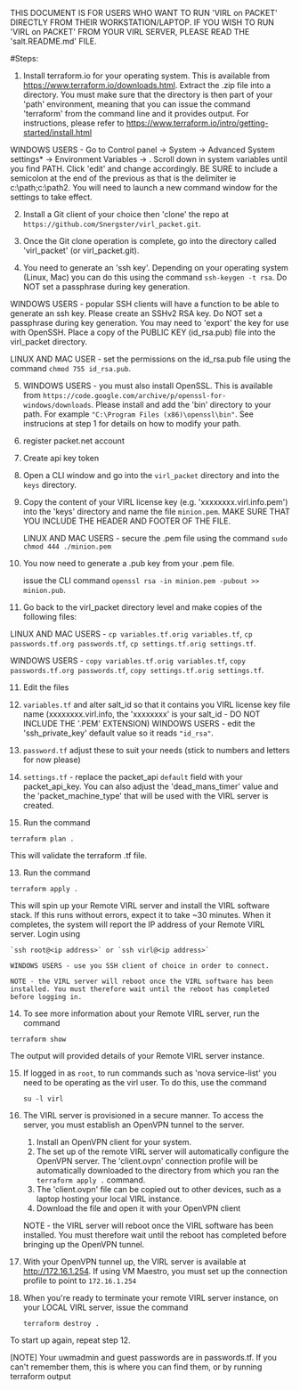 THIS DOCUMENT IS FOR USERS WHO WANT TO RUN 'VIRL on PACKET' DIRECTLY FROM THEIR WORKSTATION/LAPTOP. IF YOU WISH TO RUN 'VIRL on PACKET' FROM YOUR VIRL SERVER, PLEASE READ THE 'salt.README.md' FILE.

#Steps:

1. Install terraform.io for your operating system. This is available from https://www.terraform.io/downloads.html.  Extract the .zip file into a directory. You must make sure that the directory is then part of your 'path' environment, meaning that you can issue the command 'terraform' from the command line and it provides output. For instructions, please refer to https://www.terraform.io/intro/getting-started/install.html
 
WINDOWS USERS -  Go to Control panel -> System -> Advanced System settings* -> Environment Variables -> . Scroll down in system variables until you find PATH. Click 'edit' and change accordingly. BE SURE to include a semicolon at the end of the previous as that is the delimiter ie c:\path;c:\path2. You will need to launch a new command window for the settings to take effect.

2. Install a Git client of your choice then 'clone' the repo at `https://github.com/Snergster/virl_packet.git`.

3. Once the Git clone operation is complete, go into the directory called 'virl_packet' (or virl_packet.git).

4. You need to generate an 'ssh key'. Depending on your operating system (Linux, Mac) you can do this using the command `ssh-keygen -t rsa`. Do NOT set a passphrase during key generation. 

WINDOWS USERS - popular SSH clients will have a function to be able to generate an ssh key. Please create an SSHv2 RSA key. Do NOT set a passphrase during key generation. You may need to 'export' the key for use with OpenSSH. Place a copy of the PUBLIC KEY (id_rsa.pub) file into the virl_packet directory. 

LINUX AND MAC USER - set the permissions on the id_rsa.pub file using the command `chmod 755 id_rsa.pub`.

5. WINDOWS USERS - you must also install OpenSSL. This is available from `https://code.google.com/archive/p/openssl-for-windows/downloads`. Please install and add the 'bin' directory to your path. For example `"C:\Program Files (x86)\openssl\bin"`. See instrucions at step 1 for details on how to modify your path.

6. register packet.net account
  1. Create api key token

7. Open a CLI window and go into the `virl_packet` directory and into the `keys` directory.

8. Copy the content of your VIRL license key (e.g. 'xxxxxxxx.virl.info.pem') into the 'keys' directory and name the file `minion.pem`. MAKE SURE THAT YOU INCLUDE THE HEADER AND FOOTER OF THE FILE. 

    LINUX AND MAC USERS - secure the .pem file using the command `sudo chmod 444 ./minion.pem`

9. You now need to generate a .pub key from your .pem file.

   issue the CLI command `openssl rsa -in minion.pem -pubout >> minion.pub`.

10. Go back to the virl_packet directory level and make copies of the following files:

   LINUX AND MAC USERS - `cp variables.tf.orig variables.tf`, `cp passwords.tf.org passwords.tf`, `cp settings.tf.orig settings.tf`.
 
   WINDOWS USERS - `copy variables.tf.orig variables.tf`, `copy passwords.tf.org passwords.tf`, `copy settings.tf.orig settings.tf`.


11. Edit the files 
  1. `variables.tf` and alter salt_id so that it contains you VIRL license key file name (xxxxxxxx.virl.info, the 'xxxxxxxx' is your salt_id - DO NOT INCLUDE THE '.PEM' EXTENSION)
     WINDOWS USERS - edit the 'ssh_private_key' default value so it reads `"id_rsa"`.
  2. `password.tf` adjust these to suit your needs (stick to numbers and letters for now please)
  3. `settings.tf` - replace the packet_api `default` field with your packet_api_key. You can also adjust the 'dead_mans_timer' value and the 'packet_machine_type' that will be used with the VIRL server is created.

12. Run the command 

   `terraform plan .`
   
   This will validate the terraform .tf file.
   
13. Run the command 

   `terraform apply .`     
   
   This will spin up your Remote VIRL server and install the VIRL software stack. If this runs without errors, expect it to take ~30 minutes. When it completes, the system will report the IP address of your Remote VIRL server. Login using
   
    `ssh root@<ip address>` or `ssh virl@<ip address>`
    
    WINDOWS USERS - use you SSH client of choice in order to connect.
    
    NOTE - the VIRL server will reboot once the VIRL software has been installed. You must therefore wait until the reboot has completed before logging in.

14. To see more information about your Remote VIRL server, run the command 

   `terraform show` 
   
   The output will provided details of your Remote VIRL server instance.


15. If logged in as `root`, to run commands such as 'nova service-list' you need to be operating as the virl user. To do this, use the command
 
    `su -l virl`

16. The VIRL server is provisioned in a secure manner. To access the server, you must establish an OpenVPN tunnel to the server.
    1. Install an OpenVPN client for your system.
    2. The set up of the remote VIRL server will automatically configure the OpenVPN server. The 'client.ovpn' connection profile will be automatically downloaded to the directory from which you ran the `terraform apply .` command. 
    3. The 'client.ovpn' file can be copied out to other devices, such as a laptop hosting your local VIRL instance.
    4. Download the file and open it with your OpenVPN client
   
    NOTE - the VIRL server will reboot once the VIRL software has been installed. You must therefore wait until the reboot has completed before bringing up the OpenVPN tunnel.
    
17. With your OpenVPN tunnel up, the VIRL server is available at http://172.16.1.254.
    If using VM Maestro, you must set up the connection profile to point to `172.16.1.254`

18. When you're ready to terminate your remote VIRL server instance, on your LOCAL VIRL server, issue the command 
 
    `terraform destroy .`

To start up again, repeat step 12.

[NOTE] Your uwmadmin and guest passwords are in passwords.tf. If you can't remember them, this is where you can find them, or by running terraform output
 
